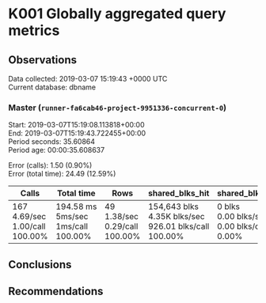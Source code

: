 # K001 Globally aggregated query metrics

## Observations ##
Data collected: 2019-03-07 15:19:43 +0000 UTC  
Current database: dbname  



### Master (`runner-fa6cab46-project-9951336-concurrent-0`) ###
Start: 2019-03-07T15:19:08.113818+00:00  
End: 2019-03-07T15:19:43.722455+00:00  
Period seconds: 35.60864  
Period age: 00:00:35.608637  

Error (calls): 1.50 (0.90%)  
Error (total time): 24.49 (12.59%)

Calls | Total&nbsp;time | Rows | shared_blks_hit | shared_blks_read | shared_blks_dirtied | shared_blks_written | blk_read_time | blk_write_time | kcache_reads | kcache_writes | kcache_user_time_ms | kcache_system_time 
-------|------------|------|-----------------|------------------|---------------------|---------------------|---------------|----------------|--------------|---------------|---------------------|--------------------
167<br/>4.69/sec<br/>1.00/call<br/>100.00% |194.58&nbsp;ms<br/>5ms/sec<br/>1ms/call<br/>100.00% |49<br/>1.38/sec<br/>0.29/call<br/>100.00% |154,643&nbsp;blks<br/>4.35K&nbsp;blks/sec<br/>926.01&nbsp;blks/call<br/>100.00% |0&nbsp;blks<br/>0.00&nbsp;blks/sec<br/>0.00&nbsp;blks/call<br/>0.00% |0&nbsp;blks<br/>0.00&nbsp;blks/sec<br/>0.00&nbsp;blks/call<br/>0.00% |0&nbsp;blks<br/>0.00&nbsp;blks/sec<br/>0.00&nbsp;blks/call<br/>0.00% |0.00&nbsp;ms<br/>0s/sec<br/>0s/call<br/>0.00% |0.00&nbsp;ms<br/>0s/sec<br/>0s/call<br/>0.00% |0.00&nbsp;bytes<br/>0.00&nbsp;bytes/sec<br/>0.00&nbsp;bytes/call<br/>0.00% |0.00&nbsp;bytes<br/>0.00&nbsp;bytes/sec<br/>0.00&nbsp;bytes/call<br/>0.00% |0.00&nbsp;ms<br/>0s/sec<br/>0s/call<br/>0.00% |0.00&nbsp;ms<br/>0s/sec<br/>0s/call<br/>0.00%





## Conclusions ##


## Recommendations ##

